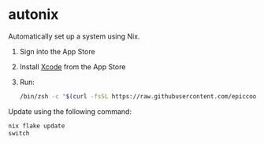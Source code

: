 # autonix

Automatically set up a system using Nix.

1. Sign into the App Store
2. Install [Xcode](https://apps.apple.com/en/app/xcode/id497799835) from the App Store
3. Run:

   ```sh
   /bin/zsh -c "$(curl -fsSL https://raw.githubusercontent.com/epiccoolguy/autonix/HEAD/install.sh)"
   ```

Update using the following command:

```sh
nix flake update
switch
```
